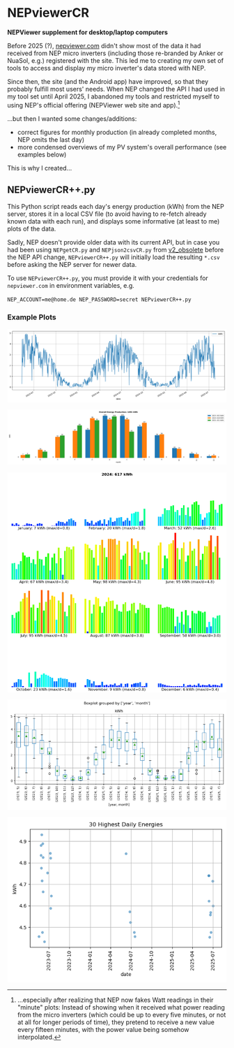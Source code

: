 # NEPviewerCR

**NEPViewer supplement for desktop/laptop computers**

Before 2025 (?), [nepviewer.com](https://nepviewer.com)
didn't show most of the data it had received from
NEP micro inverters (including those re-branded by Anker or NuaSol, e.g.)
registered with the site. This led me to creating my own
set of tools to access and display my micro inverter's data stored with NEP.

Since then, the site (and the Android app) have improved, so that they
probably fulfill most users' needs. When NEP changed the API I had used
in my tool set until April 2025, I abandoned my tools and restricted myself
to using NEP's official offering (NEPViewer web site and app).[^1]

[^1]: ...especially
after realizing that NEP now fakes Watt readings in their "minute" plots:
Instead of showing when it received what power reading from the micro
inverters (which could be up to every five minutes, or not at all for longer
periods of time), they pretend to receive a new value every fifteen minutes,
with the power value being somehow interpolated.

...but then I wanted some changes/additions:

* correct figures for monthly production (in already completed months,
  NEP omits the last day)
* more condensed overviews of my PV system's overall performance
  (see examples below)

This is why I created...

## NEPviewerCR++.py

This Python script reads each day's energy production (kWh) from the NEP
server, stores it in a local CSV file (to avoid having to re-fetch already
known data with each run), and displays some informative (at least to me)
plots of the data.

Sadly, NEP doesn't provide older data with its current API, but in case
you had been using `NEPgetCR.py` and `NEPjson2csvCR.py` from
[v2_obsolete](v2_obsolete)
before the NEP API change, `NEPviewerCR++.py` will initially load the
resulting `*.csv` before asking the NEP server for newer data.

To use `NEPviewerCR++.py`, you must provide it with your credentials for
`nepviewer.com` in environment variables, e.g.

`NEP_ACCOUNT=me@home.de NEP_PASSWORD=secret NEPviewerCR++.py`

### Example Plots

![day](img/day.png)

![month](img/month.png)

![year](img/year.png)

![boxplot](img/boxplot.png)

![top](img/top.png)

